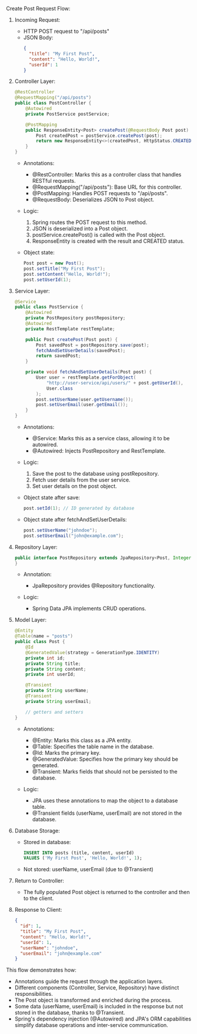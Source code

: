 Create Post Request Flow:

1. Incoming Request:

   - HTTP POST request to "/api/posts"
   - JSON Body:
     ```json
     {
       "title": "My First Post",
       "content": "Hello, World!",
       "userId": 1
     }
     ```

2. Controller Layer:

   ```java
   @RestController
   @RequestMapping("/api/posts")
   public class PostController {
       @Autowired
       private PostService postService;

       @PostMapping
       public ResponseEntity<Post> createPost(@RequestBody Post post) {
           Post createdPost = postService.createPost(post);
           return new ResponseEntity<>(createdPost, HttpStatus.CREATED);
       }
   }
   ```

   - Annotations:

     - @RestController: Marks this as a controller class that handles RESTful requests.
     - @RequestMapping("/api/posts"): Base URL for this controller.
     - @PostMapping: Handles POST requests to "/api/posts".
     - @RequestBody: Deserializes JSON to Post object.

   - Logic:

     1. Spring routes the POST request to this method.
     2. JSON is deserialized into a Post object.
     3. postService.createPost() is called with the Post object.
     4. ResponseEntity is created with the result and CREATED status.

   - Object state:
     ```java
     Post post = new Post();
     post.setTitle("My First Post");
     post.setContent("Hello, World!");
     post.setUserId(1);
     ```

3. Service Layer:

   ```java
   @Service
   public class PostService {
       @Autowired
       private PostRepository postRepository;
       @Autowired
       private RestTemplate restTemplate;

       public Post createPost(Post post) {
           Post savedPost = postRepository.save(post);
           fetchAndSetUserDetails(savedPost);
           return savedPost;
       }

       private void fetchAndSetUserDetails(Post post) {
           User user = restTemplate.getForObject(
               "http://user-service/api/users/" + post.getUserId(),
               User.class
           );
           post.setUserName(user.getUsername());
           post.setUserEmail(user.getEmail());
       }
   }
   ```

   - Annotations:

     - @Service: Marks this as a service class, allowing it to be autowired.
     - @Autowired: Injects PostRepository and RestTemplate.

   - Logic:

     1. Save the post to the database using postRepository.
     2. Fetch user details from the user service.
     3. Set user details on the post object.

   - Object state after save:

     ```java
     post.setId(1); // ID generated by database
     ```

   - Object state after fetchAndSetUserDetails:
     ```java
     post.setUserName("johndoe");
     post.setUserEmail("john@example.com");
     ```

4. Repository Layer:

   ```java
   public interface PostRepository extends JpaRepository<Post, Integer> {
   }
   ```

   - Annotation:

     - JpaRepository provides @Repository functionality.

   - Logic:
     - Spring Data JPA implements CRUD operations.

5. Model Layer:

   ```java
   @Entity
   @Table(name = "posts")
   public class Post {
       @Id
       @GeneratedValue(strategy = GenerationType.IDENTITY)
       private int id;
       private String title;
       private String content;
       private int userId;

       @Transient
       private String userName;
       @Transient
       private String userEmail;

       // getters and setters
   }
   ```

   - Annotations:

     - @Entity: Marks this class as a JPA entity.
     - @Table: Specifies the table name in the database.
     - @Id: Marks the primary key.
     - @GeneratedValue: Specifies how the primary key should be generated.
     - @Transient: Marks fields that should not be persisted to the database.

   - Logic:
     - JPA uses these annotations to map the object to a database table.
     - @Transient fields (userName, userEmail) are not stored in the database.

6. Database Storage:

   - Stored in database:
     ```sql
     INSERT INTO posts (title, content, userId)
     VALUES ('My First Post', 'Hello, World!', 1);
     ```
   - Not stored: userName, userEmail (due to @Transient)

7. Return to Controller:

   - The fully populated Post object is returned to the controller and then to the client.

8. Response to Client:
   ```json
   {
     "id": 1,
     "title": "My First Post",
     "content": "Hello, World!",
     "userId": 1,
     "userName": "johndoe",
     "userEmail": "john@example.com"
   }
   ```

This flow demonstrates how:

- Annotations guide the request through the application layers.
- Different components (Controller, Service, Repository) have distinct responsibilities.
- The Post object is transformed and enriched during the process.
- Some data (userName, userEmail) is included in the response but not stored in the database, thanks to @Transient.
- Spring's dependency injection (@Autowired) and JPA's ORM capabilities simplify database operations and inter-service communication.
